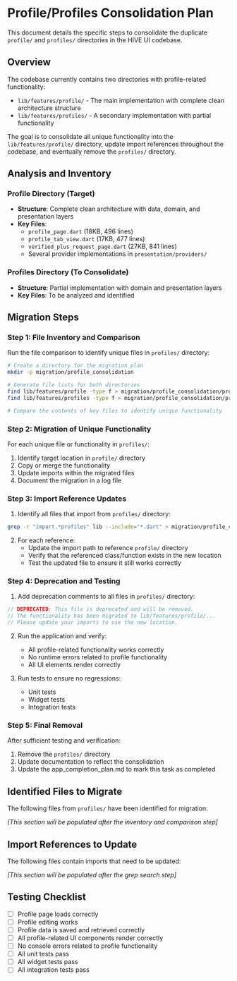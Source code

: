 # Profile/Profiles Consolidation Plan

This document details the specific steps to consolidate the duplicate `profile/` and `profiles/` directories in the HIVE UI codebase.

## Overview

The codebase currently contains two directories with profile-related functionality:
- `lib/features/profile/` - The main implementation with complete clean architecture structure
- `lib/features/profiles/` - A secondary implementation with partial functionality

The goal is to consolidate all unique functionality into the `lib/features/profile/` directory, update import references throughout the codebase, and eventually remove the `profiles/` directory.

## Analysis and Inventory

### Profile Directory (Target)
- **Structure**: Complete clean architecture with data, domain, and presentation layers
- **Key Files**: 
  - `profile_page.dart` (18KB, 496 lines)
  - `profile_tab_view.dart` (17KB, 477 lines)
  - `verified_plus_request_page.dart` (27KB, 841 lines)
  - Several provider implementations in `presentation/providers/`

### Profiles Directory (To Consolidate)
- **Structure**: Partial implementation with domain and presentation layers
- **Key Files**: To be analyzed and identified

## Migration Steps

### Step 1: File Inventory and Comparison

Run the file comparison to identify unique files in `profiles/` directory:

```bash
# Create a directory for the migration plan
mkdir -p migration/profile_consolidation

# Generate file lists for both directories
find lib/features/profile -type f > migration/profile_consolidation/profile_files.txt
find lib/features/profiles -type f > migration/profile_consolidation/profiles_files.txt

# Compare the contents of key files to identify unique functionality
```

### Step 2: Migration of Unique Functionality

For each unique file or functionality in `profiles/`:

1. Identify target location in `profile/` directory
2. Copy or merge the functionality
3. Update imports within the migrated files
4. Document the migration in a log file

### Step 3: Import Reference Updates

1. Identify all files that import from `profiles/` directory:

```bash
grep -r "import.*profiles" lib --include="*.dart" > migration/profile_consolidation/profiles_imports.txt
```

2. For each reference:
   - Update the import path to reference `profile/` directory
   - Verify that the referenced class/function exists in the new location
   - Test the updated file to ensure it still works correctly

### Step 4: Deprecation and Testing

1. Add deprecation comments to all files in `profiles/` directory:

```dart
// DEPRECATED: This file is deprecated and will be removed.
// The functionality has been migrated to lib/features/profile/...
// Please update your imports to use the new location.
```

2. Run the application and verify:
   - All profile-related functionality works correctly
   - No runtime errors related to profile functionality
   - All UI elements render correctly

3. Run tests to ensure no regressions:
   - Unit tests
   - Widget tests
   - Integration tests

### Step 5: Final Removal

After sufficient testing and verification:

1. Remove the `profiles/` directory
2. Update documentation to reflect the consolidation
3. Update the app_completion_plan.md to mark this task as completed

## Identified Files to Migrate

The following files from `profiles/` have been identified for migration:

*[This section will be populated after the inventory and comparison step]*

## Import References to Update

The following files contain imports that need to be updated:

*[This section will be populated after the grep search step]*

## Testing Checklist

- [ ] Profile page loads correctly
- [ ] Profile editing works
- [ ] Profile data is saved and retrieved correctly
- [ ] All profile-related UI components render correctly
- [ ] No console errors related to profile functionality
- [ ] All unit tests pass
- [ ] All widget tests pass
- [ ] All integration tests pass 